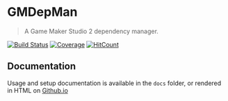 
# GMDepMan
> A Game Maker Studio 2 dependency manager.

[![Build Status](https://travis-ci.org/GameMakerHub/GMDepMan.svg?branch=master)](https://travis-ci.org/GameMakerHub/GMDepMan)
[![Coverage](https://codecov.io/gh/GameMakerHub/GMDepMan/branch/master/graph/badge.svg)](https://codecov.io/gh/GameMakerHub/GMDepMan)
[![HitCount](http://hits.dwyl.io/GameMakerHub/GMDepMan.svg)](http://hits.dwyl.io/GameMakerHub/GMDepMan)

## Documentation
Usage and setup documentation is available in the `docs` folder, or rendered in HTML on 
[Github.io](https://gamemakerhub.github.io/GMDepMan)